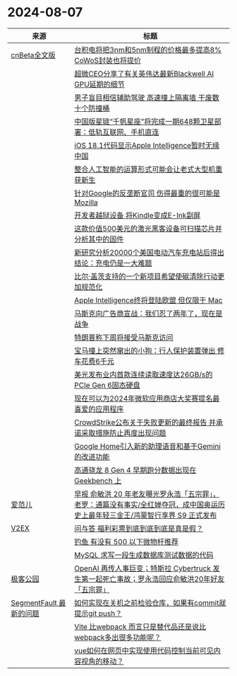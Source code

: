 ﻿# 2024-08-07

|来源|标题|
|---|---|
|[cnBeta全文版](http://feeds2.feedburner.com/cnbeta-full)|[台积电将把3nm和5nm制程的价格最多提高8% CoWoS封装也将提价](https://m.cnbeta.com.tw/view/1441259.htm)|
||[超微CEO分享了有关英伟达最新Blackwell AI GPU延期的细节](https://m.cnbeta.com.tw/view/1441258.htm)|
||[男子盲目相信辅助驾驶 高速撞上隔离墙 干废数十个防撞桶](https://m.cnbeta.com.tw/view/1441255.htm)|
||[中国版星链“千帆星座”将完成一期648颗卫星部署：低轨互联网、手机直连](https://m.cnbeta.com.tw/view/1441254.htm)|
||[iOS 18.1代码显示Apple Intelligence暂时无缘中国](https://m.cnbeta.com.tw/view/1441253.htm)|
||[整合人工智能的运算形式可能会让老式大型机重获新生](https://m.cnbeta.com.tw/view/1441252.htm)|
||[针对Google的反垄断官司 伤得最重的很可能是Mozilla](https://m.cnbeta.com.tw/view/1441251.htm)|
||[开发者越狱设备 将Kindle变成E-Ink副屏](https://m.cnbeta.com.tw/view/1441250.htm)|
||[这款价值500美元的激光黑客设备可扫描芯片并分析其中的固件](https://m.cnbeta.com.tw/view/1441248.htm)|
||[新研究分析20000个美国电动汽车充电站后得出结论：充电仍是一大难题](https://m.cnbeta.com.tw/view/1441244.htm)|
||[比尔·盖茨支持的一个新项目希望使碳清除行动更加规范化](https://m.cnbeta.com.tw/view/1441243.htm)|
||[Apple Intelligence终将登陆欧盟 但仅限于 Mac](https://m.cnbeta.com.tw/view/1441242.htm)|
||[马斯克向广告商宣战：我们忍了两年了，现在是战争](https://m.cnbeta.com.tw/view/1441241.htm)|
||[特朗普称下周将接受马斯克访问](https://m.cnbeta.com.tw/view/1441240.htm)|
||[宝马撞上突然窜出的小狗：行人保护装置弹出 修车花费6千元](https://m.cnbeta.com.tw/view/1441238.htm)|
||[美光发布业内首款连续读取速度达26GB/s的PCIe Gen 6固态硬盘](https://m.cnbeta.com.tw/view/1441234.htm)|
||[现在可以为2024年微软应用商店大奖赛提名最喜爱的应用程序](https://m.cnbeta.com.tw/view/1441233.htm)|
||[CrowdStrike公布关于失败更新的最终报告 并承诺采取措施防止再度出现问题](https://m.cnbeta.com.tw/view/1441232.htm)|
||[Google Home引入新的助理语音和基于Gemini的改进功能](https://m.cnbeta.com.tw/view/1441230.htm)|
||[高通骁龙 8 Gen 4 早期跑分数据出现在 Geekbench 上](https://m.cnbeta.com.tw/view/1441229.htm)|
|[爱范儿](https://www.ifanr.com/feed)|[早报 俞敏洪 20 年老友曝光罗永浩「五宗罪」，老罗：通篇没有事实/全红婵夺冠，成中国奥运历史上最年轻三金王/鸿蒙智行享界 S9 正式发布](https://www.ifanr.com/1595012?utm_source=rss&utm_medium=rss&utm_campaign=)|
|[V2EX](https://www.v2ex.com/index.xml)|[ 问与答 福利彩票到底到底到底是真是假？](https://www.v2ex.com/t/1063077#reply11)|
||[ 钓鱼 有没有 500 以下微物杆推荐](https://www.v2ex.com/t/1063075#reply13)|
||[ MySQL 求写一段生成数据库测试数据的代码](https://www.v2ex.com/t/1063070#reply15)|
|[极客公园](http://feeds.geekpark.net/)|[OpenAI 再传人事巨变；特斯拉 Cybertruck 发生第一起死亡事故；罗永浩回应俞敏洪20年好友「五宗罪」](http://www.geekpark.net/news/338969)|
|[SegmentFault 最新的问题](https://segmentfault.com/feeds/questions)|[如何实现在关机之前检验仓库，如果有commit就提示git push？](https://segmentfault.com/q/1010000045149141)|
||[Vite 比webpack 而言只是替代品还是说比webpack多出很多功能呢？](https://segmentfault.com/q/1010000045149119)|
||[vue如何在网页中实现使用代码控制当前可见内容视角的移动？](https://segmentfault.com/q/1010000045149086)|
